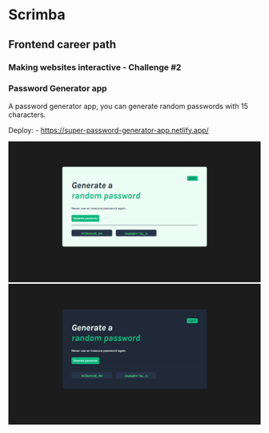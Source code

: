 # Scrimba
## Frontend career path
### Making websites interactive - Challenge #2
### Password Generator app

A password generator app, you can generate random passwords with 15 characters.

Deploy:
    - https://super-password-generator-app.netlify.app/

!['./img/PasswordGenerator-darkTheme.png'](./img/PasswordGenerator-darkTheme.png)
!['./img/PasswordGenerator-lightTheme.png'](./img/PasswordGenerator-lightTheme.png)
